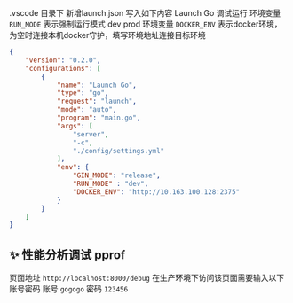 .vscode 目录下 新增launch.json 写入如下内容
Launch Go 调试运行
环境变量 `RUN_MODE`    表示强制运行模式  dev prod 
环境变量 `DOCKER_ENV`  表示docker环境，为空时连接本机docker守护，填写环境地址连接目标环境
``` json 
{
    "version": "0.2.0",
    "configurations": [
        {
            "name": "Launch Go",
            "type": "go",
            "request": "launch",
            "mode": "auto",
            "program": "main.go",
            "args": [
                "server",
                "-c",
                "./config/settings.yml"
            ],
            "env": {
                "GIN_MODE": "release",
                "RUN_MODE" : "dev",
                "DOCKER_ENV": "http://10.163.100.128:2375"
            }
        }
    ]
}
```

## ✨ 性能分析调试 pprof
页面地址 `http://localhost:8000/debug`
在生产环境下访问该页面需要输入以下账号密码
账号 `gogogo`
密码 `123456`
